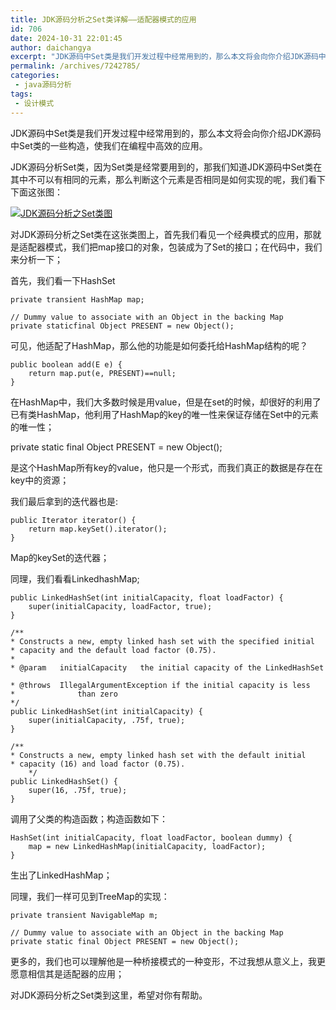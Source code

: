 ```yaml
---
title: JDK源码分析之Set类详解——适配器模式的应用
id: 706
date: 2024-10-31 22:01:45
author: daichangya
excerpt: "JDK源码中Set类是我们开发过程中经常用到的，那么本文将会向你介绍JDK源码中Set类的一些构造，使我们在编程中高效的应用。JDK源码分析Set类，因为Set类是经常要用到的，那我们知道JDK源码中Set类在其中不可以有相同的元素，那么判断这个元素是否相同是如何实现的呢，我们看下下面这张图：对JDK源码分析之Set类在这张类图上，"
permalink: /archives/7242785/
categories:
 - java源码分析
tags: 
 - 设计模式
---
```


 

JDK源码中Set类是我们开发过程中经常用到的，那么本文将会向你介绍JDK源码中Set类的一些构造，使我们在编程中高效的应用。

JDK源码分析Set类，因为Set类是经常要用到的，那我们知道JDK源码中Set类在其中不可以有相同的元素，那么判断这个元素是否相同是如何实现的呢，我们看下下面这张图：

[](http://images.51cto.com/files/uploadimg/20090708/1352150.png)[![JDK源码分析之Set类图](http://images.51cto.com/files/uploadimg/20090708/140400334lit.png)](http://images.51cto.com/files/uploadimg/20090708/140400334.png)  

对JDK源码分析之Set类在这张类图上，首先我们看见一个经典模式的应用，那就是适配器模式，我们把map接口的对象，包装成为了Set的接口；在代码中，我们来分析一下；

首先，我们看一下HashSet

    private transient HashMap map;  

    // Dummy value to associate with an Object in the backing Map 
    private staticfinal Object PRESENT = new Object(); 

可见，他适配了HashMap，那么他的功能是如何委托给HashMap结构的呢？

    public boolean add(E e) {  
		return map.put(e, PRESENT)==null;  
    } 

在HashMap中，我们大多数时候是用value，但是在set的时候，却很好的利用了已有类HashMap，他利用了HashMap的key的唯一性来保证存储在Set中的元素的唯一性；

private static final Object PRESENT = new Object();

是这个HashMap所有key的value，他只是一个形式，而我们真正的数据是存在在key中的资源；

我们最后拿到的迭代器也是:

    public Iterator iterator() {  
		return map.keySet().iterator();  
    } 

Map的keySet的迭代器；

同理，我们看看LinkedhashMap;

    public LinkedHashSet(int initialCapacity, float loadFactor) {  
		super(initialCapacity, loadFactor, true);  
    }  

    /**  
    * Constructs a new, empty linked hash set with the specified initial  
    * capacity and the default load factor (0.75).  
    *  
    * @param   initialCapacity   the initial capacity of the LinkedHashSet  
    * @throws  IllegalArgumentException if the initial capacity is less  
    *              than zero  
    */
    public LinkedHashSet(int initialCapacity) {  
		super(initialCapacity, .75f, true);  
    }  

    /**  
    * Constructs a new, empty linked hash set with the default initial  
    * capacity (16) and load factor (0.75).  
        */
    public LinkedHashSet() {  
		super(16, .75f, true);  
    } 

调用了父类的构造函数；构造函数如下：

    HashSet(int initialCapacity, float loadFactor, boolean dummy) {  
     	map = new LinkedHashMap(initialCapacity, loadFactor);  
    } 

生出了LinkedHashMap；

同理，我们一样可见到TreeMap的实现：

    private transient NavigableMap m;  

    // Dummy value to associate with an Object in the backing Map 
    private static final Object PRESENT = new Object(); 

更多的，我们也可以理解他是一种桥接模式的一种变形，不过我想从意义上，我更愿意相信其是适配器的应用；

对JDK源码分析之Set类到这里，希望对你有帮助。